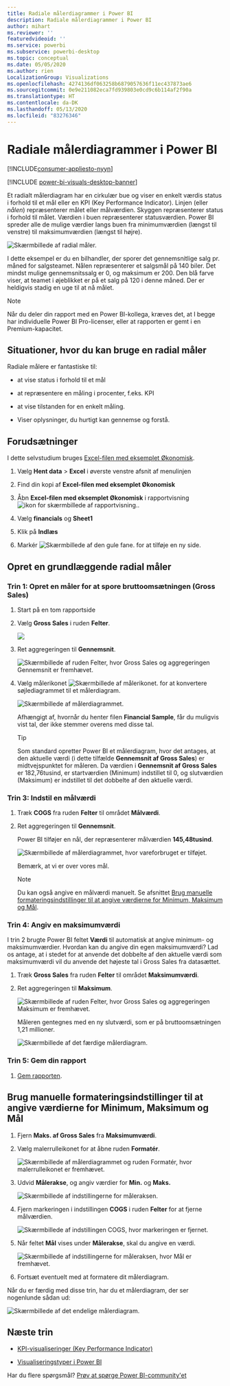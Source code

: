 ```yaml
---
title: Radiale målerdiagrammer i Power BI
description: Radiale målerdiagrammer i Power BI
author: mihart
ms.reviewer: ''
featuredvideoid: ''
ms.service: powerbi
ms.subservice: powerbi-desktop
ms.topic: conceptual
ms.date: 05/05/2020
ms.author: rien
LocalizationGroup: Visualizations
ms.openlocfilehash: 4274136df063258b6879057636f11ec437873ae6
ms.sourcegitcommit: 0e9e211082eca7fd939803e0cd9c6b114af2f90a
ms.translationtype: HT
ms.contentlocale: da-DK
ms.lasthandoff: 05/13/2020
ms.locfileid: "83276346"
---
```

# <a name="radial-gauge-charts-in-power-bi"></a>Radiale målerdiagrammer i Power BI

[!INCLUDE[consumer-appliesto-nyyn](../includes/consumer-appliesto-nyyn.md)]

[!INCLUDE [power-bi-visuals-desktop-banner](../includes/power-bi-visuals-desktop-banner.md)]

Et radialt målerdiagram har en cirkulær bue og viser en enkelt værdis status i forhold til et mål eller en KPI (Key Performance Indicator). Linjen (eller *nålen*) repræsenterer målet eller målværdien. Skyggen repræsenterer status i forhold til målet. Værdien i buen repræsenterer statusværdien. Power BI spreder alle de mulige værdier langs buen fra minimumværdien (længst til venstre) til maksimumværdien (længst til højre).

![Skærmbillede af radial måler.](media/power-bi-visualization-radial-gauge-charts/gauge-m.png)

I dette eksempel er du en bilhandler, der sporer det gennemsnitlige salg pr. måned for salgsteamet. Nålen repræsenterer et salgsmål på 140 biler. Det mindst mulige gennemsnitssalg er 0, og maksimum er 200.  Den blå farve viser, at teamet i øjeblikket er på et salg på 120 i denne måned. Der er heldigvis stadig en uge til at nå målet.

> [!NOTE]
> Når du deler din rapport med en Power BI-kollega, kræves det, at I begge har individuelle Power BI Pro-licenser, eller at rapporten er gemt i en Premium-kapacitet.

## <a name="when-to-use-a-radial-gauge"></a>Situationer, hvor du kan bruge en radial måler

Radiale målere er fantastiske til:

* at vise status i forhold til et mål

* at repræsentere en måling i procenter, f.eks. KPI

* at vise tilstanden for en enkelt måling.

* Viser oplysninger, du hurtigt kan gennemse og forstå.

## <a name="prerequisites"></a>Forudsætninger

I dette selvstudium bruges [Excel-filen med eksemplet Økonomisk](https://download.microsoft.com/download/9/6/D/96DDC2FF-2568-491D-AAFA-AFDD6F763AE3/Retail%20Analysis%20Sample%20PBIX.pbix).

1. Vælg **Hent data** > **Excel** i øverste venstre afsnit af menulinjen
   
2. Find din kopi af **Excel-filen med eksemplet Økonomisk**

1. Åbn **Excel-filen med eksemplet Økonomisk** i rapportvisning ![ikon for skærmbillede af rapportvisning.](media/power-bi-visualization-kpi/power-bi-report-view.png).

1. Vælg **financials** og **Sheet1**

1. Klik på **Indlæs**

1. Markér ![Skærmbillede af den gule fane.](media/power-bi-visualization-kpi/power-bi-yellow-tab.png) for at tilføje en ny side.



## <a name="create-a-basic-radial-gauge"></a>Opret en grundlæggende radial måler

### <a name="step-1-create-a-gauge-to-track-gross-sales"></a>Trin 1: Opret en måler for at spore bruttoomsætningen (Gross Sales)

1. Start på en tom rapportside

1. Vælg **Gross Sales** i ruden **Felter**.

   ![](media/power-bi-visualization-radial-gauge-charts/grosssalesvalue-new.png)

1. Ret aggregeringen til **Gennemsnit**.

   ![Skærmbillede af ruden Felter, hvor Gross Sales og aggregeringen Gennemsnit er fremhævet.](media/power-bi-visualization-radial-gauge-charts/changetoaverage-new.png)

1. Vælg målerikonet ![Skærmbillede af målerikonet.](media/power-bi-visualization-radial-gauge-charts/gaugeicon-new.png) for at konvertere søjlediagrammet til et målerdiagram.

    ![Skærmbillede af målerdiagrammet.](media/power-bi-visualization-radial-gauge-charts/gauge-no-target.png)

    Afhængigt af, hvornår du henter filen **Financial Sample**, får du muligvis vist tal, der ikke stemmer overens med disse tal.

    > [!TIP]
    > Som standard opretter Power BI et målerdiagram, hvor det antages, at den aktuelle værdi (i dette tilfælde **Gennemsnit af Gross Sales**) er midtvejspunktet for måleren. Da værdien i **Gennemsnit af Gross Sales** er 182,76tusind, er startværdien (Minimum) indstillet til 0, og slutværdien (Maksimum) er indstillet til det dobbelte af den aktuelle værdi.

### <a name="step-3-set-a-target-value"></a>Trin 3: Indstil en målværdi

1. Træk **COGS** fra ruden **Felter** til området **Målværdi**.

1. Ret aggregeringen til **Gennemsnit**.

   Power BI tilføjer en nål, der repræsenterer målværdien **145,48tusind**.

   ![Skærmbillede af målerdiagrammet, hvor vareforbruget er tilføjet.](media/power-bi-visualization-radial-gauge-charts/gaugeinprogress-new.png)

    Bemærk, at vi er over vores mål.

   > [!NOTE]
   > Du kan også angive en målværdi manuelt. Se afsnittet [Brug manuelle formateringsindstillinger til at angive værdierne for Minimum, Maksimum og Mål](#use-manual-format-options-to-set-minimum-maximum-and-target-values).

### <a name="step-4-set-a-maximum-value"></a>Trin 4: Angiv en maksimumværdi

I trin 2 brugte Power BI feltet **Værdi** til automatisk at angive minimum- og maksimumværdier. Hvordan kan du angive din egen maksimumværdi? Lad os antage, at i stedet for at anvende det dobbelte af den aktuelle værdi som maksimumværdi vil du anvende det højeste tal i Gross Sales fra datasættet.

1. Træk **Gross Sales** fra ruden **Felter** til området **Maksimumværdi**.

1. Ret aggregeringen til **Maksimum**.

   ![Skærmbillede af ruden Felter, hvor Gross Sales og aggregeringen Maksimum er fremhævet.](media/power-bi-visualization-radial-gauge-charts/setmaximum-new.png)

   Måleren gentegnes med en ny slutværdi, som er på bruttoomsætningen 1,21 millioner.

   ![Skærmbillede af det færdige målerdiagram.](media/power-bi-visualization-radial-gauge-charts/power-bi-final-gauge.png)

### <a name="step-5-save-your-report"></a>Trin 5: Gem din rapport

1. [Gem rapporten](../create-reports/service-report-save.md).

## <a name="use-manual-format-options-to-set-minimum-maximum-and-target-values"></a>Brug manuelle formateringsindstillinger til at angive værdierne for Minimum, Maksimum og Mål

1. Fjern **Maks. af Gross Sales** fra **Maksimumværdi**.

1. Vælg malerrulleikonet for at åbne ruden **Formatér**.

   ![Skærmbillede af målerdiagrammet og ruden Formatér, hvor malerrulleikonet er fremhævet.](media/power-bi-visualization-radial-gauge-charts/power-bi-roller.png)

1. Udvid **Målerakse**, og angiv værdier for **Min.** og **Maks.**

    ![Skærmbillede af indstillingerne for måleraksen.](media/power-bi-visualization-radial-gauge-charts/power-bi-gauge-axis.png)

1. Fjern markeringen i indstillingen **COGS** i ruden **Felter** for at fjerne målværdien.

    ![Skærmbillede af indstillingen COGS, hvor markeringen er fjernet.](media/power-bi-visualization-radial-gauge-charts/pbi-remove-target.png)

1. Når feltet **Mål** vises under **Målerakse**, skal du angive en værdi.

     ![Skærmbillede af indstillingerne for måleraksen, hvor Mål er fremhævet.](media/power-bi-visualization-radial-gauge-charts/power-bi-gauge-target.png)

1. Fortsæt eventuelt med at formatere dit målerdiagram.

Når du er færdig med disse trin, har du et målerdiagram, der ser nogenlunde sådan ud:

![Skærmbillede af det endelige målerdiagram.](media/power-bi-visualization-radial-gauge-charts/power-bi-final.png)

## <a name="next-step"></a>Næste trin

* [KPI-visualiseringer (Key Performance Indicator)](power-bi-visualization-kpi.md)

* [Visualiseringstyper i Power BI](power-bi-visualization-types-for-reports-and-q-and-a.md)

Har du flere spørgsmål? [Prøv at spørge Power BI-community'et](https://community.powerbi.com/)

